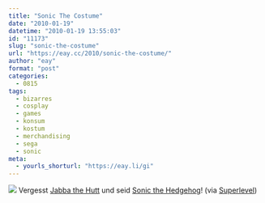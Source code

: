 ```yaml
---
title: "Sonic The Costume"
date: "2010-01-19"
datetime: "2010-01-19 13:55:03"
id: "11173"
slug: "sonic-the-costume"
url: "https://eay.cc/2010/sonic-the-costume/"
author: "eay"
format: "post"
categories:
  - 0815
tags:
  - bizarres
  - cosplay
  - games
  - konsum
  - kostum
  - merchandising
  - sega
  - sonic
meta:
  - yourls_shorturl: "https://eay.li/gi"
---
```


[![](https://eay.cc/uploads/2010/soniccostume.jpg)](http://www.marshallward.co.uk/sonic-the-hedgehog-standard/643475819.prd) Vergesst [Jabba the Hutt](//eay.cc/2009/jabba-the-costume/) und seid [Sonic the Hedgehog](http://www.marshallward.co.uk/sonic-the-hedgehog-standard/643475819.prd)! (via [Superlevel](http://www.superlevel.de/spielkram/sonic-the-hedgehog-2))
